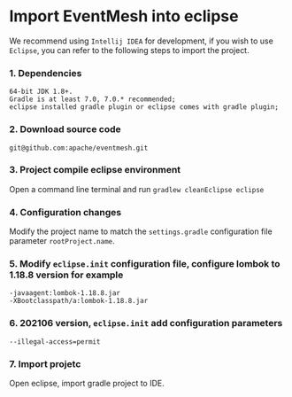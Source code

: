 # Import EventMesh into eclipse

We recommend using `Intellij IDEA` for development, if you wish to use `Eclipse`, you can refer to the following steps to import the project.

### 1. Dependencies

```
64-bit JDK 1.8+.
Gradle is at least 7.0, 7.0.* recommended;
eclipse installed gradle plugin or eclipse comes with gradle plugin;
```

### 2. Download source code

```shell
git@github.com:apache/eventmesh.git
```

### 3. Project compile eclipse environment

Open a command line terminal and run `gradlew cleanEclipse eclipse`

###  4. Configuration changes

Modify the project name to match the `settings.gradle` configuration file parameter `rootProject.name`.

### 5. Modify  `eclipse.init` configuration file, configure lombok to 1.18.8 version for example

```
-javaagent:lombok-1.18.8.jar
-XBootclasspath/a:lombok-1.18.8.jar
```

### 6. 202106 version, `eclipse.init` add configuration parameters

```
--illegal-access=permit
```

### 7. Import projetc

Open eclipse, import gradle project to IDE.